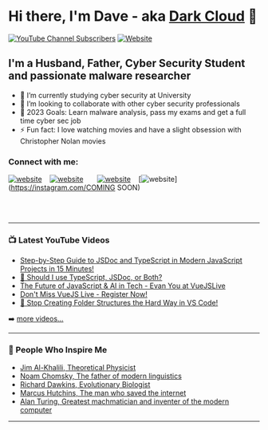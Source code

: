 # Hi there, I'm Dave - aka [Dark Cloud][youtube] 👋 

[![YouTube Channel Subscribers](https://img.shields.io/youtube/channel/subscribers/UCX2zIEJeffJKO0wFJ624fZw?logo=youtube&logoColor=red&style=for-the-badge)][youtube]
[![Website](https://img.shields.io/website?label=Dave_TechGuy.com&style=for-the-badge&url=https%3A%2F%2Fcodestackr.com)](https://www.davetechguy.com.au)



## I'm a Husband, Father, Cyber Security Student and passionate malware researcher

- 🌱 I’m currently studying cyber security at University 
- 👯 I’m looking to collaborate with other cyber security professionals
- 🥅 2023 Goals: Learn malware analysis, pass my exams and get a full time cyber sec job
- ⚡ Fun fact: I love watching movies and have a slight obsession with Christopher Nolan movies

### Connect with me:

[![website](./img/globe-light.svg)](https://www.davetechguy.com.au)
&nbsp;&nbsp;
[![website](./img/youtube-light.svg)](https://www.youtube.com/@darkcloud-cyber)
&nbsp;&nbsp;
&nbsp;&nbsp;
[![website](./img/linkedin-light.svg)](https://au.linkedin.com/in/david-gilmore-australia?trk=people-guest_people_search-card)
&nbsp;&nbsp;
[![website](./img/instagram-light.svg)](https://instagram.com/COMING SOON)




<br />
<br />

---

### 📺 Latest YouTube Videos

<!-- YOUTUBE:START -->
- [Step-by-Step Guide to JSDoc and TypeScript in Modern JavaScript Projects in 15 Minutes!](https://www.youtube.com/watch?v=oH_-6TyxVhI)
- [🤔 Should I use TypeScript, JSDoc, or Both?](https://www.youtube.com/watch?v=JTYhDiJiiFI)
- [The Future of JavaScript &amp; AI in Tech - Evan You at VueJSLive](https://www.youtube.com/watch?v=TwjUuivIrPI)
- [Don&#39;t Miss VueJS Live - Register Now!](https://www.youtube.com/watch?v=zTCpVNRMpEw)
- [🛑 Stop Creating Folder Structures the Hard Way in VS Code!](https://www.youtube.com/watch?v=_XbEX5kuATY)
<!-- YOUTUBE:END -->

➡️ [more videos...](https://youtube.com/codestackr)

---

### 📕 People Who Inspire Me


- [Jim Al-Khalili, Theoretical Physicist](https://en.wikipedia.org/wiki/Jim_Al-Khalili)
- [Noam Chomsky, The father of modern linguistics](https://en.wikipedia.org/wiki/Noam_Chomsky)
- [Richard Dawkins, Evolutionary Biologist](https://en.wikipedia.org/wiki/Richard_Dawkins)
- [Marcus Hutchins, The man who saved the internet](https://en.wikipedia.org/wiki/Marcus_Hutchins)
- [Alan Turing, Greatest machmatician and inventer of the modern computer](https://en.wikipedia.org/wiki/Alan_Turing)


---


</details>

[website]: https://davetechguy.com.au
[youtube]: https://www.youtube.com/channel/UCX2zIEJeffJKO0wFJ624fZw
[linkedin]: www.linkedin.com/in/david-gilmore-australia
